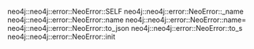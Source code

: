 neo4j::neo4j::error::NeoError::SELF
neo4j::neo4j::error::NeoError::_name
neo4j::neo4j::error::NeoError::name
neo4j::neo4j::error::NeoError::name=
neo4j::neo4j::error::NeoError::to_json
neo4j::neo4j::error::NeoError::to_s
neo4j::neo4j::error::NeoError::init